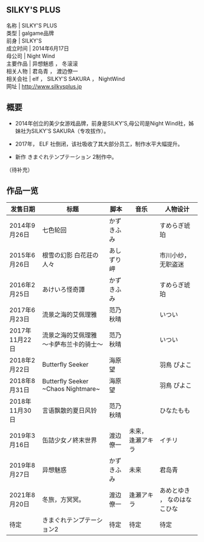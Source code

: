 **SILKY'S PLUS**  
---  
名称  |  SILKY'S PLUS   
类型  |  galgame品牌   
前身  |  SILKY'S   
成立时间  |  2014年6月17日   
母公司  |  Night Wind   
主要作品  |  异想魅惑  ，  冬滚滚   
相关人物  |  君岛青  ，  渡边僚一   
相关会社  |  elf  ，  SILKY'S SAKURA  ，  NightWind   
网址  |  http://www.silkysplus.jp   
  
##  概要

  * 2014年创立的美少女游戏品牌，前身是SILKY'S,母公司是Night Wind社，姊妹社为SILKY'S SAKURA（专攻拔作）。 

  * 2017年，  ELF  社倒闭，该社吸收了其大部分员工，制作水平大幅提升。 

  * 新作  きまぐれテンプテーション  2制作中。 

（待补充）

##  作品一览

发售日期  |  标题  |  脚本  |  音乐  |  人物设计   
---|---|---|---|---  
2014年9月26日  |  七色轮回  |  かずきふみ  |  |  すめらぎ琥珀   
2015年6月26日  |  根雪の幻影 白花荘の人々  |  あしずり岬  |  |  市川小纱，无职盗迷   
2016年2月25日  |  あけいろ怪奇譚  |  かずきふみ  |  |  すめらぎ琥珀   
2017年6月23日  |  流景之海的艾佩理雅  |  范乃秋晴  |  |  いつい   
2017年11月22日  |  流景之海的艾佩理雅 ～卡萨布兰卡的骑士～  |  范乃秋晴  |  |  いつい   
2018年2月22日  |  Butterfly Seeker  |  海原望  |  |  羽鳥 ぴよこ   
2018年8月31日  |  Butterfly Seeker ~Chaos Nightmare~  |  海原望  |  |  羽鳥 ぴよこ   
2018年11月30日  |  言语飘散的夏日风铃  |  范乃秋晴  |  |  ひなたもも   
2019年3月16日  |  缶詰少女ノ終末世界  |  渡边僚一  |  未来，  逢瀬アキラ  |  イチリ   
2019年8月27日  |  异想魅惑  |  かずきふみ  |  未来  |  君岛青   
2021年8月20日  |  冬旅，方冥冥。  |  渡边僚一  |  逢瀬アキラ  |  あめとゆき  ，  なのはなこひな   
待定  |  きまぐれテンプテーション2  |  待定  |  待定  |  待定   
  
